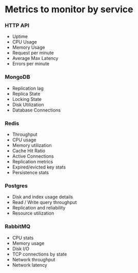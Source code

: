 # Metrics to monitor by service

### HTTP API

* Uptime
* CPU Usage
* Memory Usage
* Request per minute
* Average Max Latency
* Errors per minute

### MongoDB

* Replication lag
* Replica State
* Locking State
* Disk Utilization
* Database Connections

### Redis

* Throughput
* CPU usage
* Memory utilization
* Cache Hit Ratio
* Active Connections
* Replication metrics
* Expired/evicted key stats
* Persistence stats

### Postgres

* Disk and index usage details
* Read / Write query throughput
* Replication and reliability
* Resource utilization

### RabbitMQ

* CPU stats
* Memory usage
* Disk I/O
* TCP connections by state
* Network throughput
* Network latency
